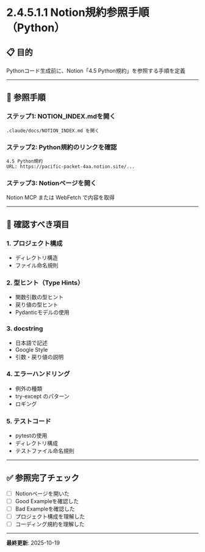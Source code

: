 # 2.4.5.1.1 Notion規約参照手順（Python）

## 📋 目的

Pythonコード生成前に、Notion「4.5 Python規約」を参照する手順を定義

---

## 🔄 参照手順

### ステップ1: NOTION_INDEX.mdを開く

```
.claude/docs/NOTION_INDEX.md を開く
```

### ステップ2: Python規約のリンクを確認

```
4.5 Python規約
URL: https://pacific-packet-4aa.notion.site/...
```

### ステップ3: Notionページを開く

Notion MCP または WebFetch で内容を取得

---

## 📝 確認すべき項目

### 1. プロジェクト構成
- ディレクトリ構造
- ファイル命名規則

### 2. 型ヒント（Type Hints）
- 関数引数の型ヒント
- 戻り値の型ヒント
- Pydanticモデルの使用

### 3. docstring
- 日本語で記述
- Google Style
- 引数・戻り値の説明

### 4. エラーハンドリング
- 例外の種類
- try-except のパターン
- ロギング

### 5. テストコード
- pytestの使用
- ディレクトリ構成
- テストファイル命名規則

---

## ✅ 参照完了チェック

- [ ] Notionページを開いた
- [ ] Good Exampleを確認した
- [ ] Bad Exampleを確認した
- [ ] プロジェクト構成を理解した
- [ ] コーディング規約を理解した

---

**最終更新**: 2025-10-19
